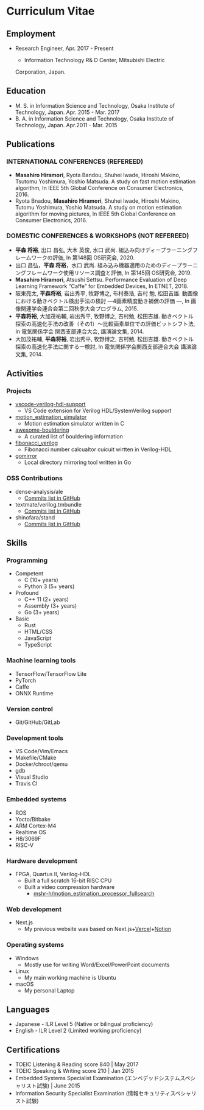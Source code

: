 # Curriculum Vitae

## Employment

* Research Engineer, Apr. 2017 - Present
  + Information Technology R&#38; D Center, Mitsubishi Electric

  Corporation, Japan.

## Education

* M. S. in Information Science and Technology, Osaka Institute of Technology, Japan. Apr. 2015 - Mar. 2017
* B. A. in Information Science and Technology, Osaka Institute of Technology, Japan. Apr.2011 - Mar. 2015

## Publications

### INTERNATIONAL CONFERENCES (REFEREED)

* **Masahiro Hiramori**, Ryota Bandou, Shuhei Iwade, Hiroshi Makino, Tsutomu Yoshimura, Yoshio Matsuda. A study on fast motion estimation algorithm, In IEEE 5th Global Conference on Consumer Electronics, 2016.
* Ryota Bnadou, **Masahiro Hiramori**, Shuhei Iwade, Hiroshi Makino, Tutomu Yoshimura, Yoshio Matsuda. A study on motion estimation algorithm for moving pictures, In IEEE 5th Global Conference on Consumer Electronics, 2016.

### DOMESTIC CONFERENCES &#38; WORKSHOPS (NOT REFEREED)

* **平森 将裕**, 出口 昌弘, 大木 英俊, 水口 武尚. 組込み向けディープラーニングフレームワークの評価, In 第148回 OS研究会, 2020.
* 出口 昌弘，**平森 将裕**，水口 武尚. 組み込み機器適用のためのディープラーニングフレームワーク使用リソース調査と評価, In 第145回 OS研究会, 2019.
* **Masahiro Hiramori**, Atsushi Settsu. Performance Evaluation of Deep Learning Framework “Caffe” for Embedded Devices, In ETNET, 2018.
* 阪東亮太, **平森将裕**, 岩出秀平, 牧野博之, 布村泰浩, 吉村 勉, 松田吉雄. 動画像における動きベクトル検出手法の検討 ―4画素精度動き補償の評価 ―, In 画像関連学会連合会第二回秋季大会プログラム, 2015.
* **平森将裕**, 大加茂祐輔, 岩出秀平, 牧野博之, 吉村勉, 松田吉雄. 動きベクトル探索の高速化手法の改善（その1）～比較画素単位での評価ビットシフト法, In 電気関係学会 関西支部連合大会, 講演論文集, 2014.
* 大加茂祐輔, **平森将裕**, 岩出秀平, 牧野博之, 吉村勉, 松田吉雄. 動きベクトル探索の高速化手法に関する一検討, In 電気関係学会関西支部連合大会 講演論文集, 2014.

## Activities

### Projects

* [vscode-verilog-hdl-support](https://github.com/mshr-h/vscode-verilog-hdl-support)
  + VS Code extension for Verilog HDL/SystemVerilog support
* [motion_estimation_simulator](https://github.com/mshr-h/motion_estimation_simulator)
  + Motion estimation simulator written in C
* [awesome-bouldering](https://github.com/mshr-h/awesome-bouldering)
  + A curated list of bouldering information
* [fibonacci_verilog](https://github.com/mshr-h/fibonacci_verilog)
  + Fibonacci number calcualtor cuicuit wirtten in Verilog-HDL
* [gomirror](https://github.com/mshr-h/gomirror)
  + Local directory mirroring tool written in Go

### OSS Contributions

* dense-analysis/ale
  + [Commits list in GitHub](https://github.com/dense-analysis/ale/commits?author=mshr-h)
* textmate/verilog.tmbundle
  + [Commits list in GitHub](https://github.com/textmate/verilog.tmbundle/commits?author=mshr-h)
* shinofara/stand
  + [Commits list in GitHub](https://github.com/shinofara/stand/commits?author=mshr-h)

## Skills

### Programming

* Competent
  + C (10+ years)
  + Python 3 (5+ years)
* Profound
  + C++ 11 (2+ years)
  + Assembly (3+ years)
  + Go (3+ years)
* Basic
  + Rust
  + HTML/CSS
  + JavaScript
  + TypeScript

### Machine learning tools

* TensorFlow/TensorFlow Lite
* PyTorch
* Caffe
* ONNX Runtime

### Version control

* Git/GitHub/GitLab

### Development tools

* VS Code/Vim/Emacs
* Makefile/CMake
* Docker/chroot/qemu
* gdb
* Visual Studio
* Travis CI

### Embedded systems

* ROS
* Yocto/Bitbake
* ARM Cortex-M4
* Realtime OS
* H8/3069F
* RISC-V

### Hardware development

* FPGA, Quartus II, Verilog-HDL
  + Built a full scratch 16-bit RISC CPU
  + Built a video compression hardware
    - [mshr-h/motion_estimation_processor_fullsearch](https://github.com/mshr-h/motion_estimation_processor_fullsearch)

### Web development

* Next.js
  + My previous website was based on Next.js+[Vercel](https://vercel.com/)+[Notion](https://www.notion.so/)

### Operating systems

* Windows
  + Mostly use for writing Word/Excel/PowerPoint documents
* Linux
  + My main working machine is Ubuntu
* macOS
  + My personal Laptop

## Languages

* Japanese - ILR Level 5 (Native or bilingual proficiency)
* English - ILR Level 2 (Limited working proficiency)

## Certifications

* TOEIC Listening & Reading score 840 | May 2017
* TOEIC Speaking & Writing score 210 | Jan 2015
* Embedded Systems Specialist Examination (エンベデッドシステムスペシャリスト試験) | June 2015
* Information Security Specialist Examination (情報セキュリティスペシャリスト試験)
